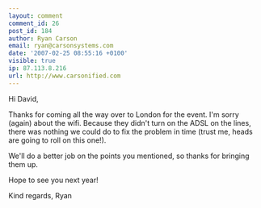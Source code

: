 ```yaml
---
layout: comment
comment_id: 26
post_id: 184
author: Ryan Carson
email: ryan@carsonsystems.com
date: '2007-02-25 08:55:16 +0100'
visible: true
ip: 87.113.8.216
url: http://www.carsonified.com
---
```

Hi David,

Thanks for coming all the way over to London for the event. I'm sorry (again) about the wifi. Because they didn't turn on the ADSL on the lines, there was nothing we could do to fix the problem in time (trust me, heads are going to roll on this one!).

We'll do a better job on the points you mentioned, so thanks for bringing them up.

Hope to see you next year!

Kind regards,
Ryan
